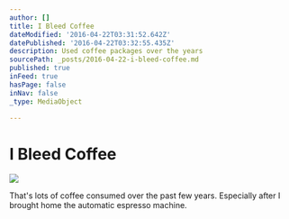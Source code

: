 ```yaml
---
author: []
title: I Bleed Coffee
dateModified: '2016-04-22T03:31:52.642Z'
datePublished: '2016-04-22T03:32:55.435Z'
description: Used coffee packages over the years
sourcePath: _posts/2016-04-22-i-bleed-coffee.md
published: true
inFeed: true
hasPage: false
inNav: false
_type: MediaObject

---
```

# I Bleed Coffee

![](https://the-grid-user-content.s3-us-west-2.amazonaws.com/af3d9564-282e-48d5-8c02-045998c2b250.jpg)

That's lots of coffee consumed over the past few years. Especially after I brought home the automatic espresso machine.